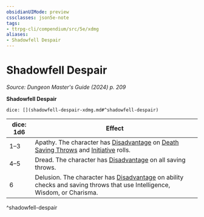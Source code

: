 ```yaml
---
obsidianUIMode: preview
cssclasses: json5e-note
tags:
- ttrpg-cli/compendium/src/5e/xdmg
aliases:
- Shadowfell Despair
---
```

# Shadowfell Despair
*Source: Dungeon Master's Guide (2024) p. 209* 

**Shadowfell Despair**

`dice: [](shadowfell-despair-xdmg.md#^shadowfell-despair)`

| dice: 1d6 | Effect |
|-----------|--------|
| 1–3 | Apathy. The character has [Disadvantage](Інструменти%20ДМ/CLI/rules/variant-rules/disadvantage-xphb.md) on [Death Saving Throws](Інструменти%20ДМ/CLI/rules/variant-rules/death-saving-throw-xphb.md) and [Initiative](Інструменти%20ДМ/CLI/rules/variant-rules/initiative-xphb.md) rolls. |
| 4–5 | Dread. The character has [Disadvantage](Інструменти%20ДМ/CLI/rules/variant-rules/disadvantage-xphb.md) on all saving throws. |
| 6 | Delusion. The character has [Disadvantage](Інструменти%20ДМ/CLI/rules/variant-rules/disadvantage-xphb.md) on ability checks and saving throws that use Intelligence, Wisdom, or Charisma. |
^shadowfell-despair